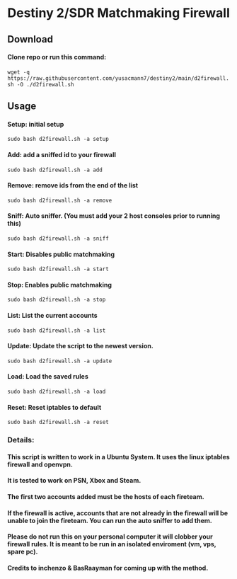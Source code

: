 # Destiny 2/SDR Matchmaking Firewall

## Download
#### Clone repo or run this command: 
```wget -q https://raw.githubusercontent.com/yusacmann7/destiny2/main/d2firewall.sh -O ./d2firewall.sh```
## Usage
#### Setup: initial setup
``` sudo bash d2firewall.sh -a setup ```
#### Add: add a sniffed id to your firewall
``` sudo bash d2firewall.sh -a add ```
#### Remove: remove ids from the end of the list
``` sudo bash d2firewall.sh -a remove ```
#### Sniff: Auto sniffer. (You must add your 2 host consoles prior to running this)
``` sudo bash d2firewall.sh -a sniff ```
#### Start: Disables public matchmaking
``` sudo bash d2firewall.sh -a start ```
#### Stop: Enables public matchmaking 
``` sudo bash d2firewall.sh -a stop ```
#### List: List the current accounts
``` sudo bash d2firewall.sh -a list ```
#### Update: Update the script to the newest version.
``` sudo bash d2firewall.sh -a update ```
#### Load: Load the saved rules
``` sudo bash d2firewall.sh -a load ```
#### Reset: Reset iptables to default
``` sudo bash d2firewall.sh -a reset ```

### Details:
#### This script is written to work in a Ubuntu System. It uses the linux iptables firewall and openvpn.
#### It is tested to work on PSN, Xbox and Steam.
#### The first two accounts added must be the hosts of each fireteam.
#### If the firewall is active, accounts that are not already in the firewall will be unable to join the fireteam. You can run the auto sniffer to add them.
#### Please do not run this on your personal computer it will clobber your firewall rules. It is meant to be run in an isolated enviroment (vm, vps, spare pc).
#### Credits to inchenzo & BasRaayman for coming up with the method.
